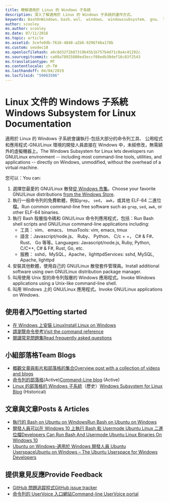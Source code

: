 ```yaml
---
title: 瞭解適用於 Linux 的 Windows 子系統
description: 深入了解適用於 Linux 的 Windows 子系統的運作方式。
keywords: BashOnWindows，bash，wsl、 windows、 windowssubsystem、 gnu、 linux
author: scooley
ms.author: scooley
ms.date: 07/11/2016
ms.topic: article
ms.assetid: 3cefe0db-7616-4848-a2b6-9296746a178b
ms.custom: seodec18
ms.openlocfilehash: a9c8d32f2b87319b45b1b757b4d71c0a4c41292c
ms.sourcegitcommit: ca08a78925880ed3eccf88edb30def16c83f2543
ms.translationtype: MT
ms.contentlocale: zh-TW
ms.lasthandoff: 04/04/2019
ms.locfileid: "59063506"
---
```

# <a name="windows-subsystem-for-linux-documentation"></a><span data-ttu-id="5e056-104">Linux 文件的 Windows 子系統</span><span class="sxs-lookup"><span data-stu-id="5e056-104">Windows Subsystem for Linux Documentation</span></span>

<span data-ttu-id="5e056-105">適用於 Linux 的 Windows 子系統會讓執行-包括大部分的命令列工具、 公用程式和應用程式-GNU/Linux 環境的開發人員直接在 Windows 中，未經修改，無需額外的虛擬機器上。</span><span class="sxs-lookup"><span data-stu-id="5e056-105">The Windows Subsystem for Linux lets developers run GNU/Linux environment -- including most command-line tools, utilities, and applications -- directly on Windows, unmodified, without the overhead of a virtual machine.</span></span>  

<span data-ttu-id="5e056-106">您可以：</span><span class="sxs-lookup"><span data-stu-id="5e056-106">You can:</span></span>

1. <span data-ttu-id="5e056-107">選擇您最愛的 GNU/Linux 散發[從 Windows 市集](https://aka.ms/wslstore)。</span><span class="sxs-lookup"><span data-stu-id="5e056-107">Choose your favorite GNU/Linux distributions [from the Windows Store](https://aka.ms/wslstore).</span></span>
1. <span data-ttu-id="5e056-108">執行一般命令列的免費軟體，例如`grep`， `sed`， `awk`，或其他 ELF-64 二進位檔。</span><span class="sxs-lookup"><span data-stu-id="5e056-108">Run common command-line free software such as `grep`, `sed`, `awk`, or other ELF-64 binaries.</span></span> 
1. <span data-ttu-id="5e056-109">執行 Bash 殼層指令碼和 GNU/Linux 命令列應用程式，包括：</span><span class="sxs-lookup"><span data-stu-id="5e056-109">Run Bash shell scripts and GNU/Linux command-line applications including:</span></span>  
    * <span data-ttu-id="5e056-110">工具： vim、 emacs、 tmux</span><span class="sxs-lookup"><span data-stu-id="5e056-110">Tools: vim, emacs, tmux</span></span>
    * <span data-ttu-id="5e056-111">語言：Javascript/node.js、 Ruby、 Python、 C/c + +， C# & F#、 Rust、 Go 等等。</span><span class="sxs-lookup"><span data-stu-id="5e056-111">Languages: Javascript/node.js, Ruby, Python, C/C++, C# & F#, Rust, Go, etc.</span></span>
    * <span data-ttu-id="5e056-112">服務： sshd，MySQL，Apache，lighttpd</span><span class="sxs-lookup"><span data-stu-id="5e056-112">Services: sshd, MySQL, Apache, lighttpd</span></span>
1. <span data-ttu-id="5e056-113">安裝其他軟體，使用自己的 GNU/Linux 散發套件管理員。</span><span class="sxs-lookup"><span data-stu-id="5e056-113">Install additional software using own GNU/Linux distribution package manager.</span></span>
1. <span data-ttu-id="5e056-114">叫用使用 Unix 型的命令列殼層的 Windows 應用程式。</span><span class="sxs-lookup"><span data-stu-id="5e056-114">Invoke Windows applications using a Unix-like command-line shell.</span></span>
1. <span data-ttu-id="5e056-115">叫用 Windows 上的 GNU/Linux 應用程式。</span><span class="sxs-lookup"><span data-stu-id="5e056-115">Invoke GNU/Linux applications on Windows.</span></span>

## <a name="getting-started"></a><span data-ttu-id="5e056-116">使用者入門</span><span class="sxs-lookup"><span data-stu-id="5e056-116">Getting started</span></span>

* [<span data-ttu-id="5e056-117">在 Windows 上安裝 Linux</span><span class="sxs-lookup"><span data-stu-id="5e056-117">Install Linux on Windows</span></span>](install_guide.md)
* [<span data-ttu-id="5e056-118">請瀏覽命令參考</span><span class="sxs-lookup"><span data-stu-id="5e056-118">Visit the command reference</span></span>](reference.md)
* [<span data-ttu-id="5e056-119">閱讀常見問題集</span><span class="sxs-lookup"><span data-stu-id="5e056-119">Read frequently asked questions</span></span>](faq.md)

## <a name="team-blogs"></a><span data-ttu-id="5e056-120">小組部落格</span><span class="sxs-lookup"><span data-stu-id="5e056-120">Team Blogs</span></span>
*  [<span data-ttu-id="5e056-121">概觀文章與影片和部落格的集合</span><span class="sxs-lookup"><span data-stu-id="5e056-121">Overview post with a collection of videos and blogs</span></span>](https://blogs.msdn.microsoft.com/commandline/learn-about-windows-console-and-windows-subsystem-for-linux-wsl/)
* <span data-ttu-id="5e056-122">[命令列的部落格](https://blogs.msdn.microsoft.com/commandline/)(Active)</span><span class="sxs-lookup"><span data-stu-id="5e056-122">[Command-Line blog](https://blogs.msdn.microsoft.com/commandline/) (Active)</span></span>
* <span data-ttu-id="5e056-123">[Linux 的部落格的 Windows 子系統](https://blogs.msdn.microsoft.com/wsl/)（歷史）</span><span class="sxs-lookup"><span data-stu-id="5e056-123">[Windows Subsystem for Linux Blog](https://blogs.msdn.microsoft.com/wsl/) (Historical)</span></span>

## <a name="posts--articles"></a><span data-ttu-id="5e056-124">文章與文章</span><span class="sxs-lookup"><span data-stu-id="5e056-124">Posts & Articles</span></span>
* [<span data-ttu-id="5e056-125">執行的 Bash on Ubuntu on Windows</span><span class="sxs-lookup"><span data-stu-id="5e056-125">Run Bash on Ubuntu on Windows</span></span>](https://blogs.windows.com/buildingapps/2016/03/30/run-bash-on-ubuntu-on-windows/)
* [<span data-ttu-id="5e056-126">開發人員可以在 Windows 10 上執行 Bash 和 Usermode Ubuntu Linux 二進位檔</span><span class="sxs-lookup"><span data-stu-id="5e056-126">Developers Can Run Bash And Usermode Ubuntu Linux Binaries On Windows 10</span></span>](https://www.hanselman.com/blog/DevelopersCanRunBashShellAndUsermodeUbuntuLinuxBinariesOnWindows10.aspx)
* [<span data-ttu-id="5e056-127">Ubuntu on Windows-適用於 Windows 開發人員 Ubuntu Userspace</span><span class="sxs-lookup"><span data-stu-id="5e056-127">Ubuntu on Windows – The Ubuntu Userspace for Windows Developers</span></span>](https://insights.ubuntu.com/2016/03/30/ubuntu-on-windows-the-ubuntu-userspace-for-windows-developers/) 

## <a name="provide-feedback"></a><span data-ttu-id="5e056-128">提供意見反應</span><span class="sxs-lookup"><span data-stu-id="5e056-128">Provide Feedback</span></span>
* [<span data-ttu-id="5e056-129">GitHub 問題追蹤程式</span><span class="sxs-lookup"><span data-stu-id="5e056-129">GitHub issue tracker</span></span>](https://github.com/Microsoft/BashOnWindows/issues)
* [<span data-ttu-id="5e056-130">命令列的 UserVoice 入口網站</span><span class="sxs-lookup"><span data-stu-id="5e056-130">Command-line UserVoice portal</span></span>](https://wpdev.uservoice.com/forums/266908-command-prompt-console-bash-on-ubuntu-on-windo/category/161892-bash)
